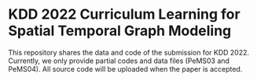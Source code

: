 # KDD 2022 Curriculum Learning for Spatial Temporal Graph Modeling

This repository shares the data and code of the submission for KDD 2022. Currently, we only provide partial codes and data files (PeMS03 and PeMS04).
All source code will be uploaded when the paper is accepted.

